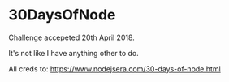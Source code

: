 # 30DaysOfNode
Challenge accepeted 20th April 2018.

It's not like I have anything other to do.

All creds to: https://www.nodejsera.com/30-days-of-node.html
